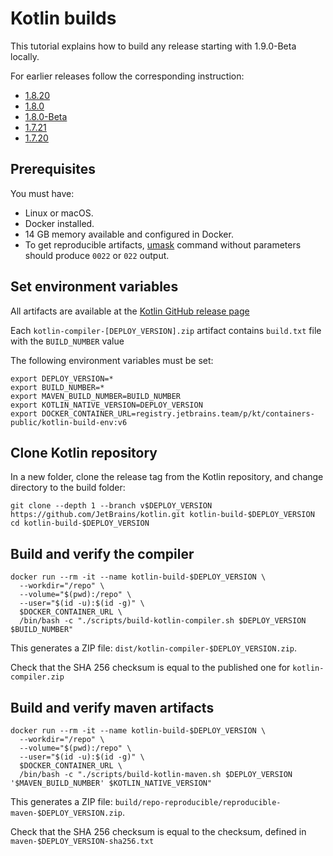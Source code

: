 # Kotlin builds

This tutorial explains how to build any release starting with 1.9.0-Beta locally.

For earlier releases follow the corresponding instruction:
* [1.8.20](build-1.8.20.md)
* [1.8.0](build-1.8.0.md)
* [1.8.0-Beta](build-1.8.0-Beta.md)
* [1.7.21](build-1.7.21.md)
* [1.7.20](build-1.7.20.md)

## Prerequisites

You must have:
* Linux or macOS.
* Docker installed.
* 14 GB memory available and configured in Docker.
* To get reproducible artifacts, [umask](https://en.wikipedia.org/wiki/Umask) command without parameters should
  produce `0022` or `022` output.

## Set environment variables

All artifacts are available at the [Kotlin GitHub release page](https://github.com/JetBrains/kotlin/releases)

Each `kotlin-compiler-[DEPLOY_VERSION].zip` artifact contains `build.txt` file with the `BUILD_NUMBER` value

The following environment variables must be set:

```shell
export DEPLOY_VERSION=*
export BUILD_NUMBER=*
export MAVEN_BUILD_NUMBER=BUILD_NUMBER
export KOTLIN_NATIVE_VERSION=DEPLOY_VERSION
export DOCKER_CONTAINER_URL=registry.jetbrains.team/p/kt/containers-public/kotlin-build-env:v6
```

## Clone Kotlin repository

In a new folder, clone the release tag from the Kotlin repository, and change directory to the build folder:

```shell
git clone --depth 1 --branch v$DEPLOY_VERSION https://github.com/JetBrains/kotlin.git kotlin-build-$DEPLOY_VERSION
cd kotlin-build-$DEPLOY_VERSION
```

## Build and verify the compiler

```shell
docker run --rm -it --name kotlin-build-$DEPLOY_VERSION \
  --workdir="/repo" \
  --volume="$(pwd):/repo" \
  --user="$(id -u):$(id -g)" \
  $DOCKER_CONTAINER_URL \
  /bin/bash -c "./scripts/build-kotlin-compiler.sh $DEPLOY_VERSION $BUILD_NUMBER"
```

This generates a ZIP file: `dist/kotlin-compiler-$DEPLOY_VERSION.zip`.

Check that the SHA 256 checksum is equal to the published one for `kotlin-compiler.zip`

## Build and verify maven artifacts

```shell
docker run --rm -it --name kotlin-build-$DEPLOY_VERSION \
  --workdir="/repo" \
  --volume="$(pwd):/repo" \
  --user="$(id -u):$(id -g)" \
  $DOCKER_CONTAINER_URL \
  /bin/bash -c "./scripts/build-kotlin-maven.sh $DEPLOY_VERSION '$MAVEN_BUILD_NUMBER' $KOTLIN_NATIVE_VERSION"
```

This generates a ZIP file: `build/repo-reproducible/reproducible-maven-$DEPLOY_VERSION.zip`.

Check that the SHA 256 checksum is equal to the checksum, defined in `maven-$DEPLOY_VERSION-sha256.txt`